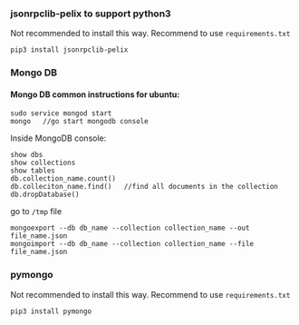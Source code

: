 ### jsonrpclib-pelix to support python3
Not recommended to install this way. Recommend to use `requirements.txt`
```
pip3 install jsonrpclib-pelix
```

### Mongo DB
#### Mongo DB common instructions for ubuntu:
```
sudo service mongod start
mongo   //go start mongodb console
```

Inside MongoDB console:
```
show dbs
show collections
show tables
db.collection_name.count()
db.colleciton_name.find()   //find all documents in the collection
db.dropDatabase()
```

go to `/tmp` file
```
mongoexport --db db_name --collection collection_name --out file_name.json
mongoimport --db db_name --collection collection_name --file file_name.json
```

### pymongo
Not recommended to install this way. Recommend to use `requirements.txt`
```
pip3 install pymongo
```